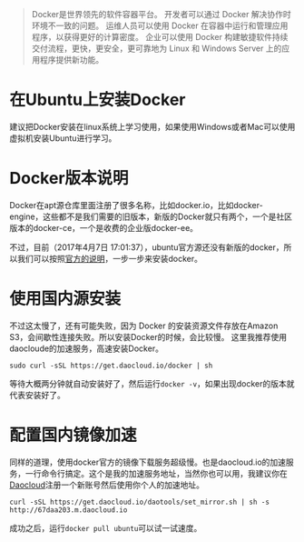 >Docker是世界领先的软件容器平台。 开发者可以通过 Docker 解决协作时环境不一致的问题。 运维人员可以使用 Docker 在容器中运行和管理应用程序，以获得更好的计算密度。 企业可以使用 Docker 构建敏捷软件持续交付流程，更快，更安全，更可靠地为 Linux 和 Windows Server 上的应用程序提供新功能。

# 在Ubuntu上安装Docker
建议把Docker安装在linux系统上学习使用，如果使用Windows或者Mac可以使用虚拟机安装Ubuntu进行学习。

# Docker版本说明
Docker在apt源仓库里面注册了很多名称，比如docker.io，比如docker-engine，这些都不是我们需要的旧版本，新版的Docker就只有两个，一个是社区版本的docker-ce，一个是收费的企业版docker-ee。  

不过，目前（2017年4月7日 17:01:37），ubuntu官方源还没有新版的docker，所以我们可以按照[官方的说明](https://store.docker.com/editions/community/docker-ce-server-ubuntu)，一步一步来安装docker。

# 使用国内源安装
不过这太慢了，还有可能失败，因为 Docker 的安装资源文件存放在Amazon S3，会间歇性连接失败。所以安装Docker的时候，会比较慢。 这里我推荐使用daocloude的加速服务，高速安装Docker。

`sudo curl -sSL https://get.daocloud.io/docker | sh`

等待大概两分钟就自动安装好了，然后运行`docker -v`，如果出现docker的版本就代表安装好了。

# 配置国内镜像加速
同样的道理，使用docker官方的镜像下载服务超级慢。也是daocloud.io的加速服务，一行命令行搞定。这个是我的加速服务地址，当然你也可以用，我建议你在[Daocloud](https://www.daocloud.io/mirror)注册一个新账号然后使用你个人的加速地址。

`curl -sSL https://get.daocloud.io/daotools/set_mirror.sh | sh -s http://67daa203.m.daocloud.io`  

成功之后，运行`docker pull ubuntu`可以试一试速度。



